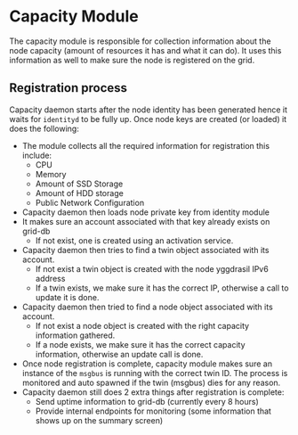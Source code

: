 # Capacity Module
The capacity module is responsible for collection information about the node capacity (amount of resources it has and what it can do). It uses this information as well to make sure the node is registered on the grid.

## Registration process
Capacity daemon starts after the node identity has been generated hence it waits for `identityd` to be fully up. Once node keys are created (or loaded) it does the following:

- The module collects all the required information for registration this include:
  - CPU
  - Memory
  - Amount of SSD Storage
  - Amount of HDD storage
  - Public Network Configuration
- Capacity daemon then loads node private key from identity module
- It makes sure an account associated with that key already exists on grid-db
  - If not exist, one is created using an activation service.
- Capacity daemon then tries to find a twin object associated with its account.
  - If not exist a twin object is created with the node yggdrasil IPv6 address
  - If a twin exists, we make sure it has the correct IP, otherwise a call to update it is done.
- Capacity daemon then tried to find a node object associated with its account.
  - If not exist a node object is created with the right capacity information gathered.
  - If a node exists, we make sure it has the correct capacity information, otherwise an update call is done.
- Once node registration is complete, capacity module makes sure an instance of the `msgbus` is running with the correct twin ID. The process is monitored and auto spawned if the twin (msgbus) dies for any reason.
- Capacity daemon still does 2 extra things after registration is complete:
  - Send uptime information to grid-db (currently every 8 hours)
  - Provide internal endpoints for monitoring (some information that shows up on the summary screen)

